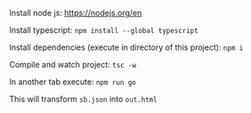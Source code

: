 Install node js: https://nodejs.org/en

Install typescript: `npm install --global typescript`

Install dependencies (execute in directory of this project): `npm i`

Compile and watch project: `tsc -w`

In another tab execute: `npm run go`

This will transform `sb.json` into `out.html`